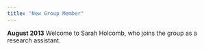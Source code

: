 ```yaml
---
title: "New Group Member"
---
```

**August 2013** Welcome to Sarah Holcomb, who joins the group as a research assistant.